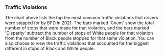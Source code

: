 ### Traffic Violations
The chart above lists the top ten most common traffic violations that drivers were stopped for by BPD in 2021. The bars marked 'Count' show the total number of stops that were made for that violation, and the bars marked 'Disparity' subtract the number of stops of White people for that violation from the number of Black people stopped for that same violation. You can also choose to view the traffic violations that accounted for the biggest different in stops of Black and White people.